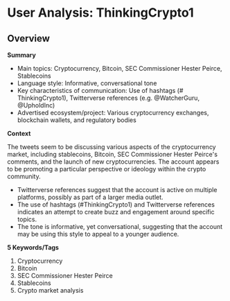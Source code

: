# User Analysis: ThinkingCrypto1

## Overview

**Summary**

* Main topics: Cryptocurrency, Bitcoin, SEC Commissioner Hester Peirce, Stablecoins
* Language style: Informative, conversational tone
* Key characteristics of communication: Use of hashtags (# ThinkingCrypto1), Twitterverse references (e.g. @WatcherGuru, @UpholdInc)
* Advertised ecosystem/project: Various cryptocurrency exchanges, blockchain wallets, and regulatory bodies

**Context**

The tweets seem to be discussing various aspects of the cryptocurrency market, including stablecoins, Bitcoin, SEC Commissioner Hester Peirce's comments, and the launch of new cryptocurrencies. The account appears to be promoting a particular perspective or ideology within the crypto community.

* Twitterverse references suggest that the account is active on multiple platforms, possibly as part of a larger media outlet.
* The use of hashtags (#ThinkingCrypto1) and Twitterverse references indicates an attempt to create buzz and engagement around specific topics.
* The tone is informative, yet conversational, suggesting that the account may be using this style to appeal to a younger audience.

**5 Keywords/Tags**

1. Cryptocurrency
2. Bitcoin
3. SEC Commissioner Hester Peirce
4. Stablecoins
5. Crypto market analysis